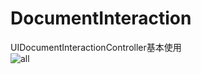 # DocumentInteraction
UIDocumentInteractionController基本使用
<br>
![all](https://github.com/OCXDemo/DocumentInteraction/blob/master/DocumentInteraction/git.jpeg)
<br>

